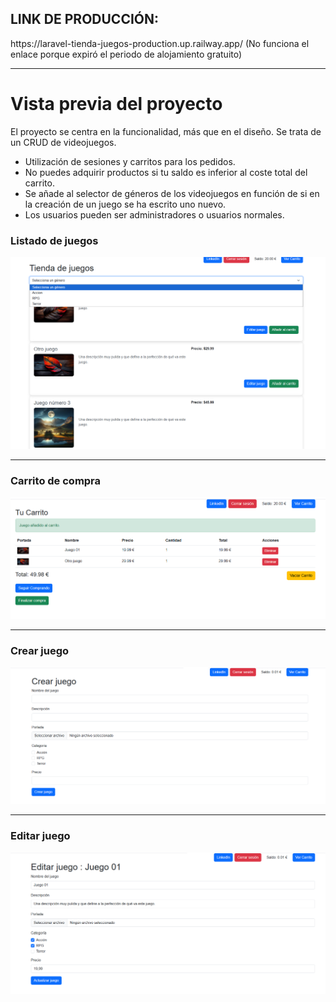 <h2> LINK DE PRODUCCIÓN: </h2>
https://laravel-tienda-juegos-production.up.railway.app/
(No funciona el enlace porque expiró el periodo de alojamiento gratuito)

<hr>

# Vista previa del proyecto

El proyecto se centra en la funcionalidad, más que en el diseño. Se trata de un CRUD de videojuegos.
- Utilización de sesiones y carritos para los pedidos.
- No puedes adquirir productos si tu saldo es inferior al coste total del carrito.
- Se añade al selector de géneros de los videojuegos en función de si en la creación de un juego se ha escrito uno nuevo.
- Los usuarios pueden ser administradores o usuarios normales.

### Listado de juegos
![Games](./public/images/preview/games.png)

---

### Carrito de compra
![Cart](./public/images/preview/cart.png)

---

### Crear juego
![Create Game](./public/images/preview/creategame.png)

---

### Editar juego
![Edit Game](./public/images/preview/editgame.png)